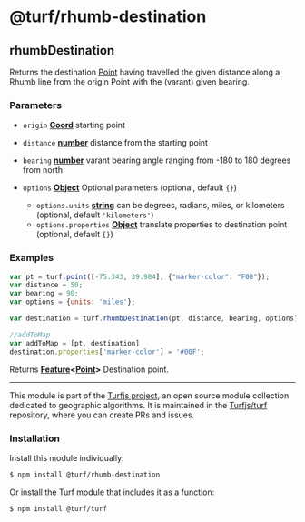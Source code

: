 # @turf/rhumb-destination

<!-- Generated by documentation.js. Update this documentation by updating the source code. -->

## rhumbDestination

Returns the destination [Point][1] having travelled the given distance along a Rhumb line from the
origin Point with the (varant) given bearing.

### Parameters

*   `origin` **[Coord][2]** starting point
*   `distance` **[number][3]** distance from the starting point
*   `bearing` **[number][3]** varant bearing angle ranging from -180 to 180 degrees from north
*   `options` **[Object][4]** Optional parameters (optional, default `{}`)

    *   `options.units` **[string][5]** can be degrees, radians, miles, or kilometers (optional, default `'kilometers'`)
    *   `options.properties` **[Object][4]** translate properties to destination point (optional, default `{}`)

### Examples

```javascript
var pt = turf.point([-75.343, 39.984], {"marker-color": "F00"});
var distance = 50;
var bearing = 90;
var options = {units: 'miles'};

var destination = turf.rhumbDestination(pt, distance, bearing, options);

//addToMap
var addToMap = [pt, destination]
destination.properties['marker-color'] = '#00F';
```

Returns **[Feature][6]<[Point][7]>** Destination point.

[1]: https://tools.ietf.org/html/rfc7946#section-3.1.2

[2]: https://tools.ietf.org/html/rfc7946#section-3.1.1

[3]: https://developer.mozilla.org/docs/Web/JavaScript/Reference/Global_Objects/Number

[4]: https://developer.mozilla.org/docs/Web/JavaScript/Reference/Global_Objects/Object

[5]: https://developer.mozilla.org/docs/Web/JavaScript/Reference/Global_Objects/String

[6]: https://tools.ietf.org/html/rfc7946#section-3.2

[7]: https://tools.ietf.org/html/rfc7946#section-3.1.2

<!-- This file is automatically generated. Please don't edit it directly:
if you find an error, edit the source file (likely index.js), and re-run
./scripts/generate-readmes in the turf project. -->

---

This module is part of the [Turfjs project](http://turfjs.org/), an open source
module collection dedicated to geographic algorithms. It is maintained in the
[Turfjs/turf](https://github.com/Turfjs/turf) repository, where you can create
PRs and issues.

### Installation

Install this module individually:

```sh
$ npm install @turf/rhumb-destination
```

Or install the Turf module that includes it as a function:

```sh
$ npm install @turf/turf
```
